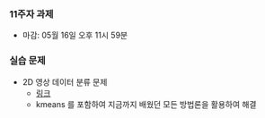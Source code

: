 

### 11주자 과제
- 마감: 05월 16일 오후 11시 59분

### 실습 문제
- 2D 영상 데이터 분류 문제 
  - [링크](https://www.kaggle.com/t/facde42cc59845e08a3e39c0568f909c)
  - kmeans 를 포함하여 지금까지 배웠던 모든 방법론을 활용하여 해결


